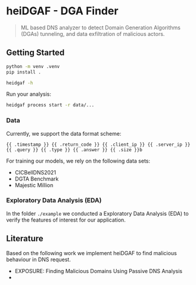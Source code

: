 # heiDGAF - DGA Finder

> ML based DNS analyzer to detect Domain Generation Algorithms (DGAs) tunneling, and data exfiltration of malicious actors.

## Getting Started

```sh
python -m venv .venv
pip install .

heidgaf -h
```

Run your analysis:

```sh
heidgaf process start -r data/...
```

### Data

Currently, we support the data format scheme:

`{{ .timestamp }} {{ .return_code }} {{ .client_ip }} {{ .server_ip }} {{ .query }} {{ .type }} {{ .answer }} {{ .size }}b`

For training our models, we rely on the following data sets:

- CICBellDNS2021
- DGTA Benchmark
- Majestic Million

### Exploratory Data Analysis (EDA)

In the folder `./example` we conducted a Exploratory Data Analysis (EDA) to verify the features of interest for our application.

## Literature

Based on the following work we implement heiDGAF to find malicious behaviour in DNS request.

- EXPOSURE: Finding Malicious Domains Using Passive DNS Analysis
- 

